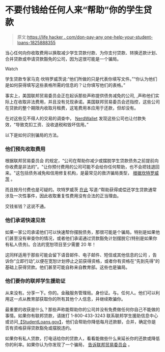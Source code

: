 # 不要付钱给任何人来“帮助”你的学生贷款

> 原文:[https://life hacker . com/don-pay-any one-help-your-student-loans-1825888355](https://lifehacker.com/dont-pay-anyone-to-help-you-with-your-student-loans-1825888355)

当心任何向你收取费用以换取减少学生贷款付款、为你支付贷款、转换还款计划、合并贷款或申请贷款豁免的公司，因为这很可能是一个骗局。

Watch

学生贷款专家马克·坎特罗威茨说:“他们所做的只是代表你填写文件。”“你认为他们是如何获得填写这些表格所需的信息的？让你填写他们的表格。”

事实上，美国联邦贸易委员会正在起诉那些声称提供债务减免的公司, ,声称他们实际上在收取非法费用，并且没有兑现承诺。美国联邦贸易委员会还指控，这些公司在贷款的整个期限内收取月租费，这笔费用本应用于还款，但却没有。

在对这些见不得人的交易的调查中， [NerdWallet](https://www.nerdwallet.com/blog/loans/student-loans/debt-relief-companies-prey-student-borrowers/) 发现这些公司也让付款失效，“导致克扣工资、没收退税和毁坏信用。”

以下是如何识别骗局的方法。

### 他们预先收取费用

根据联邦贸易委员会 的规定，“公司在帮助你减少或摆脱学生贷款债务之前提前向你收费是非法的”。"让你预付费用的公司可能不会给你任何帮助，也不会把钱退回来。"这包括债务减免和信用修复机构，是最常见的救济骗局类型， [根据坎特罗威茨](http://www.privatestudentloans.guru/loan-scams.html) 。

而且按月付费也是可疑的。坎特罗威茨 [在此](https://www.cappex.com/hq/articles-and-advice/financial-aid/student-loans/Six-Signs-of-a-Student-Loan-Scam) 写道:“帮助获得或偿还学生贷款通常涉及一次性事件，因此收取重复性费用没有合法的正当理由。

交钱省钱？这说不通。

### 他们承诺快速见效

如果一家公司承诺他们可以快速帮你摆脱债务，那很可能是个骗局。特别是如果他们甚至没有审查你的情况，或者他们承诺通过贷款豁免计划摆脱它(特别是如果你有私人债务)。合法的宽恕项目至少需要 20 年！

这同样适用于那些可能会留下语音邮件、电子邮件、短信或其他信息的公司 ，告诉你“立即行动”,以便在宽恕计划停止之前获得资格，或者你有资格在“先到先得”的基础上获得贷款。他们甚至可能自称来自教育部。这些也是骗局。

### 他们要你的联邦学生援助证

从来没有。分享一下。你的。金融服务管理局。身份证。与。任何人。他们可以利用这一点从教育部获取你的所有其他个人信息，并继续欺骗你。

最重要的收获是什么？那些声称能帮助你的公司并没有免费做任何你自己不能做的事情。如果你有联邦贷款，请拨打 1-800-433-3243 联系联邦学生援助信息中心或访问[【StudentLoans.gov】](https://studentloans.gov/myDirectLoan/index.action)，他们会帮助你降低每月还款额，合并，确定你是否有资格获得贷款豁免或摆脱违约。

如果你有私人贷款，打电话给你的贷款人，看看能做些什么来延长你的还款或降低你的利率。如果你认为你发现了一个骗局， [告诉联邦贸易委员会](https://www.ftccomplaintassistant.gov/#crnt&panel1-1) 。